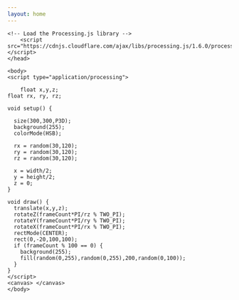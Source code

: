 ```yaml
---
layout: home
---
```


<html>
	<head>
	<title>My Sketch</title>
    
    <!-- Load the Processing.js library -->
		<script src="https://cdnjs.cloudflare.com/ajax/libs/processing.js/1.6.0/processing.min.js"></script>
	</head>
	
	<body>
	<script type="application/processing">
    
        float x,y,z;
	float rx, ry, rz;

	void setup() {

	  size(300,300,P3D);
	  background(255);
	  colorMode(HSB);

	  rx = random(30,120);
	  ry = random(30,120);
	  rz = random(30,120);

	  x = width/2;
	  y = height/2;
	  z = 0;
	}

	void draw() {
	  translate(x,y,z);
	  rotateZ(frameCount*PI/rz % TWO_PI);
	  rotateY(frameCount*PI/ry % TWO_PI);
	  rotateX(frameCount*PI/rx % TWO_PI);
	  rectMode(CENTER);
	  rect(0,-20,100,100);
	  if (frameCount % 100 == 0) {
	    background(255);
	    fill(random(0,255),random(0,255),200,random(0,100));
	  }
	}
	</script>
	<canvas> </canvas>
	</body>
</html>
